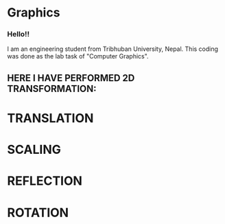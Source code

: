 # Graphics
### Hello!!
I am an engineering student from Tribhuban University, Nepal. This coding was done as the lab task of "Computer Graphics". 

## HERE I HAVE PERFORMED 2D TRANSFORMATION:
# TRANSLATION
# SCALING
# REFLECTION
# ROTATION

